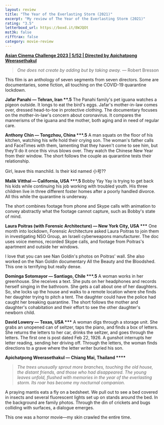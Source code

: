 ```yaml
---
layout: review
title: "The Year of the Everlasting Storm (2021)"
excerpt: "My review of The Year of the Everlasting Storm (2021)"
rating: "3.5"
letterboxd_url: https://boxd.it/8WJQOt
mst3k: false
rifftrax: false
category: movie-review
---
```


<b><a href="https://boxd.it/qaTwm/detail">Asian Cinema Challenge 2023 | 5/52 | Directed by Apichatpong Weerasethakul</a></b>

<blockquote><i>One does not create by adding but by taking away.</i> — Robert Bresson</blockquote>

This film is an anthology of seven segments from seven directors. Some are documentaries, some fiction, all touching on the COVID-19 quarantine lockdown.

<b>Jafar Panahi — Tehran, Iran \*\*.5</b>
The Panahi family's pet iguana watches a pigeon outside. It longs to eat the bird's eggs. Jafar's mother-in-law comes over, dressed head-to-toe in protective clothing. The documentary focuses on the mother-in-law's concern about coronavirus. It compares the mannerisms of the iguana and the mother, both aging and in need of regular care.

<b>Anthony Chin — Tongzhou, China \*\*\*.5</b>
A man squats on the floor of his kitchen, watching his wife hold their crying son. The woman's father calls and FaceTimes with them, lamenting that they haven't come to see him, but they'll do it once this virus blows over. They watch the Chinese New Year from their window. The short follows the couple as quarantine tests their relationship.

Girl, leave this manchild. Is their kid named 小号??

<b>Malik Vitthal — California, USA \*\*\*.5</b>
Bobby Yay Yay is trying to get back his kids while continuing his job working with troubled youth. His three children live in three different foster homes after a poorly handled divorce. All this while the quarantine is underway.

The short combines footage from phone and Skype calls with animation to convey abstractly what the footage cannot capture, such as Bobby's state of mind.

<b>Laura Poitras (with Forensic Architecture) — New York City, USA \*\*\*</b>
One month into lockdown, Forensic Architecture asked Laura Poitras to join them in investigating NSO Group, an Israeli cyberweapons manufacturer. The doc uses voice memos, recorded Skype calls, and footage from Poitras's apartment and outside her windows.

I love that you can see Nan Goldin's photos on Poitras' wall. She also worked on the Nan Goldin documentary All the Beauty and the Bloodshed. This one is terrifying but really dense.

<b>Dominga Sotomayor — Santiago, Chile \*\*\*.5</b>
A woman works in her greenhouse. She receives a text. She puts on her headphones and records herself singing in the bathroom. She gets a call about one of her daughters. So, she locks up the house and walks to a remote location where she finds her daughter trying to pitch a tent. The daughter could have the police had caught her breaking quarantine. The short follows the mother and daughter's cohabitation and their effort to see the other daughter's newborn child.

<b>David Lowery — Texas, USA \*\*\*</b>
A woman digs through a storage unit. She grabs an unopened can of seltzer, taps the piano, and finds a box of letters. She returns the letters to her car, drinks the seltzer, and goes through the letters. The first one is post dated Feb 22, 1926. A gunshot interrupts her letter reading, sending her driving off. Through the letters, the woman finds directions to a grave where the letter writer buried his son.

<b>Apichatpong Weerasethakul — Chiang Mai, Thailand \*\*\*\*</b>

<blockquote><i>The trees unusually sprout more branches, touching the old house, the distant friends, and those who had disappeared. The young leaves unfold, flushed with memories in the year of the everlasting storm. Its roar has become my nocturnal companion.</i></blockquote>

A praying mantis eats a fly on a bedsheet. We pull out to see a bed covered in insects and several fluorescent lights set up on stands around the bed. In the background are family photos. Through the din of crickets and bugs colliding with surfaces, a dialogue emerges.

This one was a horror movie—my skin crawled the entire time.
